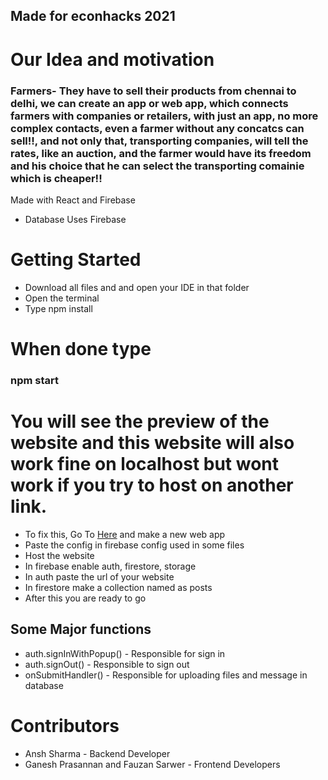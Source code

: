 ## Made for econhacks 2021

# Our Idea and motivation

### Farmers- They have to sell their products from chennai to delhi, we can create an app or web app, which connects farmers with companies or retailers, with just an app, no more complex contacts, even a farmer without any concatcs can sell!!, and not only that, transporting companies, will tell the rates, like an auction, and the farmer would have its freedom and his choice that he can select  the transporting comainie which is cheaper!!







Made with React and Firebase


- Database Uses Firebase


# Getting Started
- Download all files and and open your IDE in that folder
- Open the terminal
- Type npm install
# When done type 
### npm start

# You will see the preview of the website and this website will also work fine on localhost but wont work if you try to host on another link. 
- To fix this, Go To [Here](https://console.firebase.google.com) and make a new web app
- Paste the config in firebase config used in some files
- Host the website
- In firebase enable auth, firestore, storage
- In auth paste the url of your website
- In firestore make a collection named as posts
- After this you are ready to go



## Some Major functions
- auth.signInWithPopup() - Responsible for sign in
- auth.signOut() - Responsible to sign out
- onSubmitHandler() - Responsible for uploading files and message in database



# Contributors
- Ansh Sharma - Backend Developer
- Ganesh Prasannan and Fauzan Sarwer - Frontend Developers


